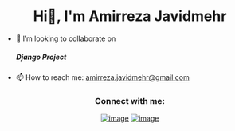  <h1 align="center"'>Hi👋, I'm Amirreza Javidmehr</h1>
<ul>
  <li>
👯 I’m looking to collaborate on <h5 direction = "inline-block">Django Project</h5>
  </li>
  <li>
 📫 How to reach me: <a href='mailto:amirreza.javidmehr@gmail.com'>amirreza.javidmehr@gmail.com</a>
  </li>
</ul>

<h3 align="center">Connect with me:</h3>
<div align="center">

[![image](https://img.shields.io/badge/LinkedIn-0077B5?style=for-the-badge&logo=linkedin&logoColor=white)](/)
[![image](https://img.shields.io/badge/Instagram-E4405F?style=for-the-badge&logo=instagram&logoColor=white)](https://www.instagram.com/amir.javidmehr/)
</div>
